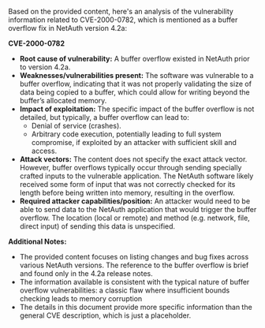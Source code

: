 Based on the provided content, here's an analysis of the vulnerability information related to CVE-2000-0782, which is mentioned as a buffer overflow fix in NetAuth version 4.2a:

**CVE-2000-0782**

*   **Root cause of vulnerability:** A buffer overflow existed in NetAuth prior to version 4.2a.
*   **Weaknesses/vulnerabilities present:** The software was vulnerable to a buffer overflow, indicating that it was not properly validating the size of data being copied to a buffer, which could allow for writing beyond the buffer’s allocated memory.
*   **Impact of exploitation:** The specific impact of the buffer overflow is not detailed, but typically, a buffer overflow can lead to:
    *   Denial of service (crashes).
    *   Arbitrary code execution, potentially leading to full system compromise, if exploited by an attacker with sufficient skill and access.
*   **Attack vectors:** The content does not specify the exact attack vector. However, buffer overflows typically occur through sending specially crafted inputs to the vulnerable application.  The NetAuth software likely received some form of input that was not correctly checked for its length before being written into memory, resulting in the overflow.
*   **Required attacker capabilities/position:** An attacker would need to be able to send data to the NetAuth application that would trigger the buffer overflow. The location (local or remote) and method (e.g. network, file, direct input) of sending this data is unspecified.

**Additional Notes:**

*   The provided content focuses on listing changes and bug fixes across various NetAuth versions. The reference to the buffer overflow is brief and found only in the 4.2a release notes.
* The information available is consistent with the typical nature of buffer overflow vulnerabilities: a classic flaw where insufficient bounds checking leads to memory corruption
* The details in this document provide more specific information than the general CVE description, which is just a placeholder.